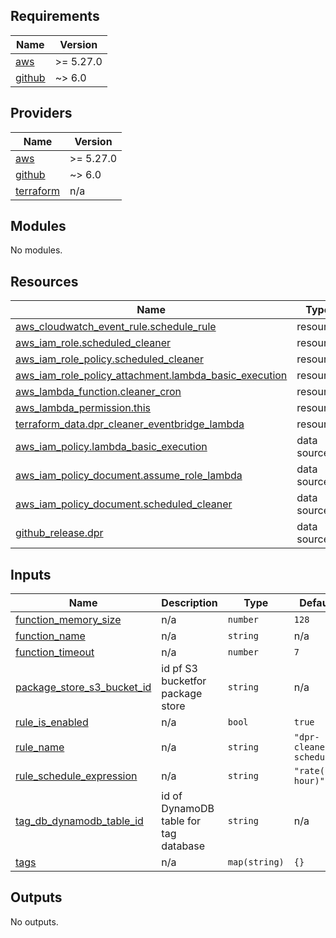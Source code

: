 <!-- BEGIN_TF_DOCS -->
## Requirements

| Name | Version |
|------|---------|
| <a name="requirement_aws"></a> [aws](#requirement\_aws) | >= 5.27.0 |
| <a name="requirement_github"></a> [github](#requirement\_github) | ~> 6.0 |

## Providers

| Name | Version |
|------|---------|
| <a name="provider_aws"></a> [aws](#provider\_aws) | >= 5.27.0 |
| <a name="provider_github"></a> [github](#provider\_github) | ~> 6.0 |
| <a name="provider_terraform"></a> [terraform](#provider\_terraform) | n/a |

## Modules

No modules.

## Resources

| Name | Type |
|------|------|
| [aws_cloudwatch_event_rule.schedule_rule](https://registry.terraform.io/providers/hashicorp/aws/latest/docs/resources/cloudwatch_event_rule) | resource |
| [aws_iam_role.scheduled_cleaner](https://registry.terraform.io/providers/hashicorp/aws/latest/docs/resources/iam_role) | resource |
| [aws_iam_role_policy.scheduled_cleaner](https://registry.terraform.io/providers/hashicorp/aws/latest/docs/resources/iam_role_policy) | resource |
| [aws_iam_role_policy_attachment.lambda_basic_execution](https://registry.terraform.io/providers/hashicorp/aws/latest/docs/resources/iam_role_policy_attachment) | resource |
| [aws_lambda_function.cleaner_cron](https://registry.terraform.io/providers/hashicorp/aws/latest/docs/resources/lambda_function) | resource |
| [aws_lambda_permission.this](https://registry.terraform.io/providers/hashicorp/aws/latest/docs/resources/lambda_permission) | resource |
| [terraform_data.dpr_cleaner_eventbridge_lambda](https://registry.terraform.io/providers/hashicorp/terraform/latest/docs/resources/data) | resource |
| [aws_iam_policy.lambda_basic_execution](https://registry.terraform.io/providers/hashicorp/aws/latest/docs/data-sources/iam_policy) | data source |
| [aws_iam_policy_document.assume_role_lambda](https://registry.terraform.io/providers/hashicorp/aws/latest/docs/data-sources/iam_policy_document) | data source |
| [aws_iam_policy_document.scheduled_cleaner](https://registry.terraform.io/providers/hashicorp/aws/latest/docs/data-sources/iam_policy_document) | data source |
| [github_release.dpr](https://registry.terraform.io/providers/integrations/github/latest/docs/data-sources/release) | data source |

## Inputs

| Name | Description | Type | Default | Required |
|------|-------------|------|---------|:--------:|
| <a name="input_function_memory_size"></a> [function\_memory\_size](#input\_function\_memory\_size) | n/a | `number` | `128` | no |
| <a name="input_function_name"></a> [function\_name](#input\_function\_name) | n/a | `string` | n/a | yes |
| <a name="input_function_timeout"></a> [function\_timeout](#input\_function\_timeout) | n/a | `number` | `7` | no |
| <a name="input_package_store_s3_bucket_id"></a> [package\_store\_s3\_bucket\_id](#input\_package\_store\_s3\_bucket\_id) | id pf S3 bucketfor package store | `string` | n/a | yes |
| <a name="input_rule_is_enabled"></a> [rule\_is\_enabled](#input\_rule\_is\_enabled) | n/a | `bool` | `true` | no |
| <a name="input_rule_name"></a> [rule\_name](#input\_rule\_name) | n/a | `string` | `"dpr-cleaner-schedule"` | no |
| <a name="input_rule_schedule_expression"></a> [rule\_schedule\_expression](#input\_rule\_schedule\_expression) | n/a | `string` | `"rate(24 hour)"` | no |
| <a name="input_tag_db_dynamodb_table_id"></a> [tag\_db\_dynamodb\_table\_id](#input\_tag\_db\_dynamodb\_table\_id) | id of DynamoDB table for tag database | `string` | n/a | yes |
| <a name="input_tags"></a> [tags](#input\_tags) | n/a | `map(string)` | `{}` | no |

## Outputs

No outputs.
<!-- END_TF_DOCS -->